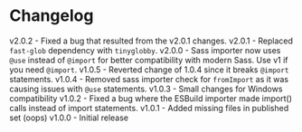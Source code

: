 
# Changelog

v2.0.2 - Fixed a bug that resulted from the v2.0.1 changes.
v2.0.1 - Replaced `fast-glob` dependency with `tinyglobby`.
v2.0.0 - Sass importer now uses `@use` instead of `@import` for better compatibility with modern Sass. Use v1 if you need `@import`.
v1.0.5 - Reverted change of 1.0.4 since it breaks `@import` statements.
v1.0.4 - Removed sass importer check for `fromImport` as it was causing issues with `@use` statements.
v1.0.3 - Small changes for Windows compatibility
v1.0.2 - Fixed a bug where the ESBuild importer made import() calls instead of import statements.
v1.0.1 - Added missing files in published set (oops)
v1.0.0 - Initial release
